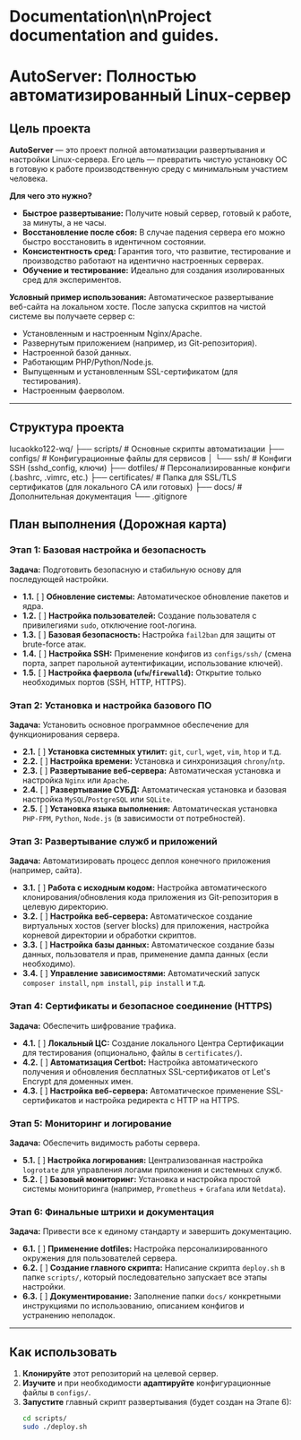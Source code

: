 # Documentation\n\nProject documentation and guides.

# AutoServer: Полностью автоматизированный Linux-сервер

## Цель проекта

**AutoServer** — это проект полной автоматизации развертывания и настройки Linux-сервера. Его цель — превратить чистую установку ОС в готовую к работе производственную среду с минимальным участием человека.

**Для чего это нужно?**
- **Быстрое развертывание:** Получите новый сервер, готовый к работе, за минуты, а не часы.
- **Восстановление после сбоя:** В случае падения сервера его можно быстро восстановить в идентичном состоянии.
- **Консистентность сред:** Гарантия того, что развитие, тестирование и производство работают на идентично настроенных серверах.
- **Обучение и тестирование:** Идеально для создания изолированных сред для экспериментов.

**Условный пример использования:**
Автоматическое развертывание веб-сайта на локальном хосте. После запуска скриптов на чистой системе вы получаете сервер с:
  - Установленным и настроенным Nginx/Apache.
  - Развернутым приложением (например, из Git-репозитория).
  - Настроенной базой данных.
  - Работающим PHP/Python/Node.js.
  - Выпущенным и установленным SSL-сертификатом (для тестирования).
  - Настроенным фаерволом.

---

## Структура проекта

Iucaokko122-wq/
├── scripts/ # Основные скрипты автоматизации
├── configs/ # Конфигурационные файлы для сервисов
│ └── ssh/ # Конфиги SSH (sshd_config, ключи)
├── dotfiles/ # Персонализированные конфиги (.bashrc, .vimrc, etc.)
├── certificates/ # Папка для SSL/TLS сертификатов (для локального CA или готовых)
├── docs/ # Дополнительная документация
└── .gitignore

## План выполнения (Дорожная карта)

### Этап 1: Базовая настройка и безопасность
**Задача:** Подготовить безопасную и стабильную основу для последующей настройки.
- **1.1.** [ ] **Обновление системы:** Автоматическое обновление пакетов и ядра.
- **1.2.** [ ] **Настройка пользователей:** Создание пользователя с привилегиями `sudo`, отключение root-логина.
- **1.3.** [ ] **Базовая безопасность:** Настройка `fail2ban` для защиты от brute-force атак.
- **1.4.** [ ] **Настройка SSH:** Применение конфигов из `configs/ssh/` (смена порта, запрет парольной аутентификации, использование ключей).
- **1.5.** [ ] **Настройка фаервола (`ufw`/`firewalld`):** Открытие только необходимых портов (SSH, HTTP, HTTPS).

### Этап 2: Установка и настройка базового ПО
**Задача:** Установить основное программное обеспечение для функционирования сервера.
- **2.1.** [ ] **Установка системных утилит:** `git`, `curl`, `wget`, `vim`, `htop` и т.д.
- **2.2.** [ ] **Настройка времени:** Установка и синхронизация `chrony`/`ntp`.
- **2.3.** [ ] **Развертывание веб-сервера:** Автоматическая установка и настройка `Nginx` или `Apache`.
- **2.4.** [ ] **Развертывание СУБД:** Автоматическая установка и базовая настройка `MySQL`/`PostgreSQL` или `SQLite`.
- **2.5.** [ ] **Установка языка выполнения:** Автоматическая установка `PHP-FPM`, `Python`, `Node.js` (в зависимости от потребностей).

### Этап 3: Развертывание служб и приложений
**Задача:** Автоматизировать процесс деплоя конечного приложения (например, сайта).
- **3.1.** [ ] **Работа с исходным кодом:** Настройка автоматического клонирования/обновления кода приложения из Git-репозитория в целевую директорию.
- **3.2.** [ ] **Настройка веб-сервера:** Автоматическое создание виртуальных хостов (server blocks) для приложения, настройка корневой директории и обработки скриптов.
- **3.3.** [ ] **Настройка базы данных:** Автоматическое создание базы данных, пользователя и прав, применение дампа данных (если необходимо).
- **3.4.** [ ] **Управление зависимостями:** Автоматический запуск `composer install`, `npm install`, `pip install` и т.д.

### Этап 4: Сертификаты и безопасное соединение (HTTPS)
**Задача:** Обеспечить шифрование трафика.
- **4.1.** [ ] **Локальный ЦС:** Создание локального Центра Сертификации для тестирования (опционально, файлы в `certificates/`).
- **4.2.** [ ] **Автоматизация Certbot:** Настройка автоматического получения и обновления бесплатных SSL-сертификатов от Let's Encrypt для доменных имен.
- **4.3.** [ ] **Настройка веб-сервера:** Автоматическое применение SSL-сертификатов и настройка редиректа с HTTP на HTTPS.

### Этап 5: Мониторинг и логирование
**Задача:** Обеспечить видимость работы сервера.
- **5.1.** [ ] **Настройка логирования:** Централизованная настройка `logrotate` для управления логами приложения и системных служб.
- **5.2.** [ ] **Базовый мониторинг:** Установка и настройка простой системы мониторинга (например, `Prometheus` + `Grafana` или `Netdata`).

### Этап 6: Финальные штрихи и документация
**Задача:** Привести все к единому стандарту и завершить документацию.
- **6.1.** [ ] **Применение dotfiles:** Настройка персонализированного окружения для пользователей сервера.
- **6.2.** [ ] **Создание главного скрипта:** Написание скрипта `deploy.sh` в папке `scripts/`, который последовательно запускает все этапы настройки.
- **6.3.** [ ] **Документирование:** Заполнение папки `docs/` конкретными инструкциями по использованию, описанием конфигов и устранению неполадок.

---

## Как использовать

1. **Клонируйте** этот репозиторий на целевой сервер.
2. **Изучите** и при необходимости **адаптируйте** конфигурационные файлы в `configs/`.
3. **Запустите** главный скрипт развертывания (будет создан на Этапе 6):
   ```bash
   cd scripts/
   sudo ./deploy.sh

